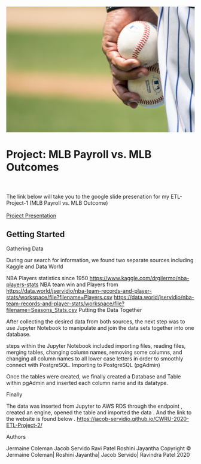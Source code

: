 ![Baseball Image](https://github.com/jessfett/ETL-Project-1/blob/main/Images/jose-morales-3k_FcShH0jY-unsplash.jpg)

# Project: MLB Payroll vs. MLB Outcomes</br></br>

The link below will take you to the google slide presenation for my ETL-Project-1 (MLB Payroll vs. MLB Outcome)</br></br>
[Project Presentation](https://docs.google.com/presentation/d/14S_7Sir97bALFzHrfzwbBoxfyIS9VENwlw5ANf3TPEw/edit?usp=sharing)

## Getting Started

Gathering Data

During our search for information, we found two separate sources including Kaggle and Data World

NBA Players statistics since 1950 https://www.kaggle.com/drgilermo/nba-players-stats
NBA team win and Players from https://data.world/jservidio/nba-team-records-and-player-stats/workspace/file?filename=Players.csv https://data.world/jservidio/nba-team-records-and-player-stats/workspace/file?filename=Seasons_Stats.csv
Putting the Data Together

After collecting the desired data from both sources, the next step was to use Jupyter Notebook to manipulate and join the data sets together into one database.

steps within the Jupyter Notebook included importing files, reading files, merging tables, changing column names, removing some columns, and changing all column names to all lower case letters in order to smoothly connect with PostgreSQL.
Importing to PostgreSQL (pgAdmin)

Once the tables were created, we finally created a Database and Table within pgAdmin and inserted each column name and its datatype.

Finally

The data was inserted from Jupyter to AWS RDS through the endpoint , created an engine, opened the table and imported the data . And the link to the website is found below . https://jacob-servidio.github.io/CWRU-2020-ETL-Project-2/

Authors

Jermaine Coleman
Jacob Servido
Ravi Patel
Roshini Jayantha
Copyright © Jermaine Coleman| Roshini Jayantha| Jacob Servido| Ravindra Patel 2020
